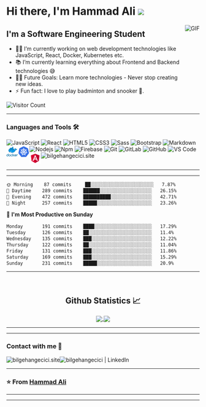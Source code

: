 # Hi there, I'm Hammad Ali <img width="30px" src="https://media.tenor.com/images/3b388fe03da271d2674faf85eb7c3fcd/tenor.gif" />

<img align="right" alt="GIF" height="160px" src="https://media.giphy.com/media/du3J3cXyzhj75IOgvA/giphy.gif" />

## I'm a Software Engineering Student  

- 👨‍💻 I’m currently working on web development technologies like JavaScript, React, Docker, Kubernetes etc.
- 📚 I’m currently learning everything about Frontend and Backend technologies 😅
- 💪🏼 Future Goals: Learn more technologies - Never stop creating new ideas.
- ⚡ Fun fact: I love to play badminton and snooker 🎱.
  
![Visitor Count](https://profile-counter.glitch.me/M-Hammad-Ali/count.svg)

---

### Languages and Tools 🛠 

![JavaScript](https://img.shields.io/badge/-JavaScript-%23F7DF1C?style=flat-square&logo=javascript&logoColor=000000&labelColor=%23F7DF1C&color=%23FFCE5A)
![React](https://img.shields.io/badge/-React-61DAFB?style=flat-square&logo=react&logoColor=ffffff)
![HTML5](https://img.shields.io/badge/-HTML5-%23E44D27?style=flat-square&logo=html5&logoColor=ffffff)
![CSS3](https://img.shields.io/badge/-CSS3-%231572B6?style=flat-square&logo=css3)
![Sass](https://img.shields.io/badge/-Sass-%23CC6699?style=flat-square&logo=sass&logoColor=ffffff)
![Bootstrap](https://img.shields.io/badge/-Bootstrap-563D7C?style=flat-square&logo=Bootstrap)
![Markdown](https://img.shields.io/badge/-Markdown-000000?style=flat-square&logo=markdown)
![Nodejs](https://img.shields.io/badge/-Nodejs-339933?style=flat-square&logo=Node.js&logoColor=ffffff)
![Npm](https://img.shields.io/badge/-npm-CB3837?style=flat-square&logo=npm)
![Firebase](https://img.shields.io/badge/-Firebase-FFCA28?style=flat-square&logo=firebase&logoColor=ffffff)
![Git](https://img.shields.io/badge/-Git-%23F05032?style=flat-square&logo=git&logoColor=%23ffffff)
![GitLab](https://img.shields.io/badge/-GitLab-FCA121?style=flat-square&logo=gitlab)
![GitHub](https://img.shields.io/badge/-GitHub-181717?style=flat-square&logo=github)
![VS Code](http://img.shields.io/badge/-VS%20Code-007ACC?style=flat-square&logo=visual-studio-code&logoColor=ffffff)
[<img align="left" alt="bilgehangecici.site" height="30px" src="https://raw.githubusercontent.com/github/explore/80688e429a7d4ef2fca1e82350fe8e3517d3494d/topics/docker/docker.png" />][docker]
[<img align="left" alt="bilgehangecici.site" height="30px" src="https://raw.githubusercontent.com/github/explore/80688e429a7d4ef2fca1e82350fe8e3517d3494d/topics/kubernetes/kubernetes.png" />][docker]
[<img align="left" alt="bilgehangecici.site" height="30px" src="https://raw.githubusercontent.com/github/explore/80688e429a7d4ef2fca1e82350fe8e3517d3494d/topics/angular/angular.png" />][docker]
[<img align="left" alt="bilgehangecici.site" height="30px" src="https://camo.githubusercontent.com/d668980b08638fab316ddbf2b04776612093603fa2eac870f439818dad8c097e/68747470733a2f2f63646e2e69636f6e73636f75742e636f6d2f69636f6e2f667265652f706e672d3531322f6d6f6e676f64622d332d313137353133382e706e67" />][docker]

<br/>

---
---
```text
🌞 Morning    87 commits     ██░░░░░░░░░░░░░░░░░░░░░░░   7.87% 
🌆 Daytime    289 commits    ██████░░░░░░░░░░░░░░░░░░░   26.15% 
🌃 Evening    472 commits    ██████████░░░░░░░░░░░░░░░   42.71% 
🌙 Night      257 commits    █████░░░░░░░░░░░░░░░░░░░░   23.26%

```
📅 **I'm Most Productive on Sunday** 

```text
Monday       191 commits    ████░░░░░░░░░░░░░░░░░░░░░   17.29% 
Tuesday      126 commits    ██░░░░░░░░░░░░░░░░░░░░░░░   11.4% 
Wednesday    135 commits    ███░░░░░░░░░░░░░░░░░░░░░░   12.22% 
Thursday     122 commits    ██░░░░░░░░░░░░░░░░░░░░░░░   11.04% 
Friday       131 commits    ███░░░░░░░░░░░░░░░░░░░░░░   11.86% 
Saturday     169 commits    ███░░░░░░░░░░░░░░░░░░░░░░   15.29% 
Sunday       231 commits    █████░░░░░░░░░░░░░░░░░░░░   20.9%

```
---

<br/>

  <h2 align="center"> Github Statistics 📈 </h2>
  
  <div align="center"> 
     <a href="https://github.com/M-Hammad-Ali">
      <img align="center" src="https://github-readme-stats-sigma-five.vercel.app/api?username=M-Hammad-Ali&show_icons=true&include_all_commits=true&count_private=true&theme=react&line_height=40" />
    </a>
    <a href="https://github.com/M-Hammad-Ali">
      <img align="center" src="https://github-readme-stats.vercel.app/api/top-langs/?username=M-Hammad-Ali&theme=react&line_height=40&hide=css"/>
    </a>
</div

<br/>

---
---
### Contact with me 📝

[<img align="left" alt="bilgehangecici.site" height="30px" src="https://www.flaticon.com/svg/static/icons/svg/2996/2996826.svg" />][website]
[<img align="left" alt="bilgehangecici | LinkedIn" height="30px" src="https://www.flaticon.com/svg/static/icons/svg/725/725337.svg"/>][linkedin]

<br />

---

### ⭐️ From [Hammad Ali](https://github.com/M-Hammad-Ali) ### 

---

[website]: https://github.com/M-Hammad-Ali/
[linkedin]: https://www.linkedin.com/in/hammadali018/
[docker]: https://github.com/M-Hammad-Ali


----

